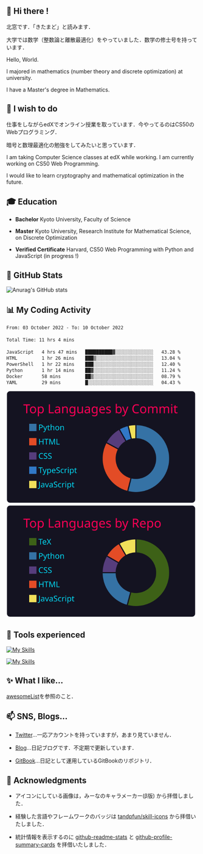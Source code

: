 ## 👋 Hi there !

北窓です．「きたまど」と読みます．

大学では数学（整数論と離散最適化）をやっていました．数学の修士号を持っています．

Hello, World.

I majored in mathematics (number theory and discrete optimization) at university.

I have a Master's degree in Mathematics.


## 🌱 I wish to do

仕事をしながらedXでオンライン授業を取っています．今やってるのはCS50のWebプログラミング．

暗号と数理最適化の勉強をしてみたいと思っています．

I am taking Computer Science classes at edX while working. I am currently working on CS50 Web Programming.

I would like to learn cryptography and mathematical optimization in the future. 

## 🎓 Education

- **Bachelor** Kyoto University, Faculty of Science

- **Master** Kyoto University, Research Institute for Mathematical Science, on Discrete Optimization

- **Verified Certificate** Harvard, CS50 Web Programming with Python and JavaScript (in progress !)

## 🔭 GitHub Stats

![Anurag's GitHub stats](https://github-readme-stats.vercel.app/api?username=Seasawher&count_private=true&theme=github_dark&show_icons=true)

## :bar_chart: My Coding Activity

<!--START_SECTION:waka-->

```text
From: 03 October 2022 - To: 10 October 2022

Total Time: 11 hrs 4 mins

JavaScript   4 hrs 47 mins   ██████████▓░░░░░░░░░░░░░░   43.28 %
HTML         1 hr 26 mins    ███▒░░░░░░░░░░░░░░░░░░░░░   13.04 %
PowerShell   1 hr 22 mins    ███░░░░░░░░░░░░░░░░░░░░░░   12.40 %
Python       1 hr 14 mins    ██▓░░░░░░░░░░░░░░░░░░░░░░   11.24 %
Docker       58 mins         ██▒░░░░░░░░░░░░░░░░░░░░░░   08.79 %
YAML         29 mins         █░░░░░░░░░░░░░░░░░░░░░░░░   04.43 %
```

<!--END_SECTION:waka-->

[![](https://raw.githubusercontent.com/Seasawher/Seasawher/main/profile-summary-card-output/2077/2-most-commit-language.svg)](https://github.com/vn7n24fzkq/github-profile-summary-cards) [![](https://raw.githubusercontent.com/Seasawher/Seasawher/main/profile-summary-card-output/2077/1-repos-per-language.svg)](https://github.com/vn7n24fzkq/github-profile-summary-cards)

## 🧰 Tools experienced

[![My Skills](https://skillicons.dev/icons?i=bootstrap,jquery,laravel,django&theme=dark)](https://skillicons.dev)

[![My Skills](https://skillicons.dev/icons?i=mysql,sqlite,git,docker,vscode&theme=dark)](https://skillicons.dev)

## :sparkles: What I like...

[awesomeList](./awesomeList.md)を参照のこと．

## 📫 SNS, Blogs...

* [Twitter](https://twitter.com/seasawher)...一応アカウントを持っていますが，あまり見ていません．

* [Blog](https://seasawher.hatenablog.com/)...日記ブログです．不定期で更新しています．

* [GitBook](https://kitamado.gitbook.io/diary/)...日記として運用しているGitBookのリポジトリ．

## :bow: Acknowledgments

* アイコンにしている画像は，みーなのキャラメーカー(β版) から拝借しました．

* 経験した言語やフレームワークのバッジは [tandpfun/skill-icons](https://github.com/tandpfun/skill-icons#icons-list) から拝借いたしました．

* 統計情報を表示するのに [github-readme-stats](https://github.com/anuraghazra/github-readme-stats) と [github-profile-summary-cards](https://github.com/vn7n24fzkq/github-profile-summary-cards) を拝借いたしました．
